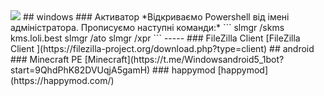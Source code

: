 <img src="https://robyivanov.github.io/borsch-2009/img/Siite.jpg">
## windows
### Активатор
*Відкриваємо Powershell від імені адміністратора. Прописуємо наступні команди:*
```
slmgr /skms kms.loli.best
slmgr /ato
slmgr /xpr
```
-----
### FileZilla Client 
[FileZilla Client ](https://filezilla-project.org/download.php?type=client)
## android
### Minecraft PE
[Minecraft](https://t.me/Windowsandroid5_1bot?start=9QhdPhK82DVUqjA5gamH)
### happymod
[happymod](https://happymod.com/)

